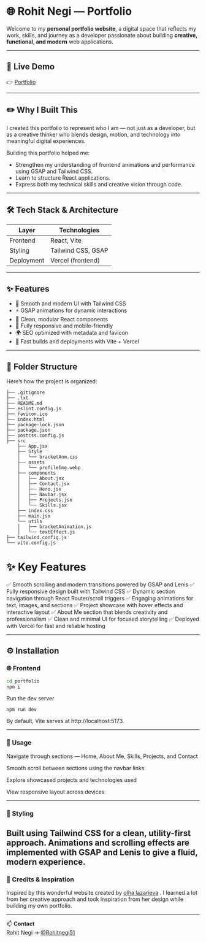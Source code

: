 # 🌐 Rohit Negi — Portfolio

Welcome to my **personal portfolio website**, a digital space that reflects my work, skills, and journey as a developer passionate about building **creative, functional, and modern** web applications.

---
## 🚀 Live Demo
👉 [Portfolio](https://negiportfolio.vercel.app/)

---
## ✏️ Why I Built This

I created this portfolio to represent who I am — not just as a developer, but as a creative thinker who blends design, motion, and technology into meaningful digital experiences.

Building this portfolio helped me:
- Strengthen my understanding of frontend animations and performance using GSAP and Tailwind CSS.
- Learn to structure React applications.
- Express both my technical skills and creative vision through code.

---

## 🛠️ Tech Stack & Architecture

| Layer             | Technologies                                                                     |
|-------------------|----------------------------------------------------------------------------------|
| Frontend          | React, Vite                                                                      |
| Styling           | Tailwind CSS, GSAP                                                               |
| Deployment        | Vercel (frontend)                                                                |

---

## ✨ Features

- 🎨 Smooth and modern UI with Tailwind CSS  
- ⚡ GSAP animations for dynamic interactions  
- 🧩 Clean, modular React components  
- 📱 Fully responsive and mobile-friendly  
- 🌍 SEO optimized with metadata and favicon  
- 🚀 Fast builds and deployments with Vite + Vercel  

---

## 🧭 Folder Structure

Here’s how the project is organized:
```
├── .gitignore
├── .txt
├── README.md
├── eslint.config.js
├── favicon.ico
├── index.html
├── package-lock.json
├── package.json
├── postcss.config.js
├── src
    ├── App.jsx
    ├── Style
    │   └── bracketAnm.css
    ├── assets
    │   └── profileImg.webp
    ├── components
    │   ├── About.jsx
    │   ├── Contact.jsx
    │   ├── Hero.jsx
    │   ├── Navbar.jsx
    │   ├── Projects.jsx
    │   └── Skills.jsx
    ├── index.css
    ├── main.jsx
    └── utils
    │   ├── bracketAnimation.js
    │   └── textEffect.js
├── tailwind.config.js
└── vite.config.js

```

# ✨ Key Features
✅ Smooth scrolling and modern transitions powered by GSAP and Lenis
✅ Fully responsive design built with Tailwind CSS
✅ Dynamic section navigation through React Router/scroll triggers
✅ Engaging animations for text, images, and sections
✅ Project showcase with hover effects and interactive layout
✅ About Me section that blends creativity and professionalism
✅ Clean and minimal UI for focused storytelling
✅ Deployed with Vercel for fast and reliable hosting

---

## ⚙️ Installation

### 🌐 Frontend
```bash
cd portfolio
npm i
```

Run the dev server 
```
npm run dev
```
By default, Vite serves at http://localhost:5173.

---

### 🏃 Usage
Navigate through sections — Home, About Me, Skills, Projects, and Contact

Smooth scroll between sections using the navbar links

Explore showcased projects and technologies used

View responsive layout across devices

---

### 🎨 Styling
Built using Tailwind CSS for a clean, utility-first approach.
Animations and scrolling effects are implemented with GSAP and Lenis to give a fluid, modern experience.
---

### 🙏 Credits & Inspiration

Inspired by this wonderful website created by [olha lazarieva](https://www.olhalazarieva.com/)
.
I learned a lot from her creative approach and took inspiration from her design while building my own portfolio.

---

📫 **Contact**  
Rohit Negi → [@Rohitnegi51](https://github.com/Rohitnegi51)

